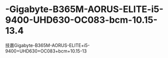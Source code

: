 # -Gigabyte-B365M-AORUS-ELITE-i5-9400-UHD630-OC083-bcm-10.15-13.4
技嘉Gigabyte-B365M-AORUS-ELITE+i5-9400+UHD630+OC083+bcm+10.15-13
